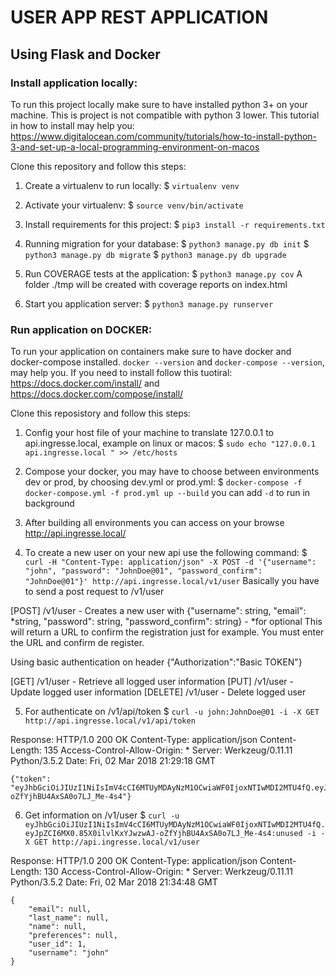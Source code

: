 # USER APP REST APPLICATION
##  Using Flask and Docker

### Install application locally:

To run this project locally make sure to have installed python 3+ on your machine. This is project is not compatible with python 3 lower.
This tutorial in how to install may help you: https://www.digitalocean.com/community/tutorials/how-to-install-python-3-and-set-up-a-local-programming-environment-on-macos

Clone this repository and follow this steps:

1. Create a virtualenv to run locally:
$ `virtualenv venv`

2. Activate your virtualenv:
$ `source venv/bin/activate`

3. Install requirements for this project:
$ `pip3 install -r requirements.txt`

4. Running migration for your database:
$ `python3 manage.py db init`
$ `python3 manage.py db migrate`
$ `python3 manage.py db upgrade`

5. Run COVERAGE tests at the application:
$ `python3 manage.py cov`
A folder ./tmp will be created with coverage reports on index.html

6. Start you application server:
$ `python3 manage.py runserver`


### Run application on DOCKER:

To run your application on containers make sure to have docker and docker-compose installed. `docker --version` and `docker-compose --version`, may help you.
If you need to install follow this tuotiral: https://docs.docker.com/install/ and https://docs.docker.com/compose/install/

Clone this reposistory and follow this steps:

1. Config your host file of your machine to translate 127.0.0.1 to api.ingresse.local, example on linux or macos:
$ `sudo echo "127.0.0.1   api.ingresse.local " >> /etc/hosts`

2. Compose your docker, you may have to choose between environments dev or prod, by choosing dev.yml or prod.yml:
$ `docker-compose -f docker-compose.yml -f prod.yml up --build` you can add `-d` to run in background

3. After building all environments you can access on your browse http://api.ingresse.local/

4. To create a new user on your new api use the following command:
$ `curl -H "Content-Type: application/json" -X POST -d '{"username": "john", "password": "JohnDoe@01", "password_confirm": "JohnDoe@01"}' http://api.ingresse.local/v1/user`
Basically you have to send a post request to /v1/user

[POST] /v1/user - Creates a new user with {"username": string, "email": *string, "password": string, "password_confirm": string} - *for optional
This will return a URL to confirm the registration just for example. You must enter the URL and confirm de register.

Using basic authentication on header {"Authorization":"Basic TOKEN"}

[GET] /v1/user - Retrieve all logged user information
[PUT] /v1/user - Update logged user information
[DELETE] /v1/user - Delete logged user

5. For authenticate on /v1/api/token
$ `curl -u john:JohnDoe@01 -i -X GET http://api.ingresse.local/v1/api/token`

Response:
    HTTP/1.0 200 OK
    Content-Type: application/json
    Content-Length: 135
    Access-Control-Allow-Origin: *
    Server: Werkzeug/0.11.11 Python/3.5.2
    Date: Fri, 02 Mar 2018 21:29:18 GMT

    {"token": "eyJhbGciOiJIUzI1NiIsImV4cCI6MTUyMDAyNzM1OCwiaWF0IjoxNTIwMDI2MTU4fQ.eyJpZCI6MX0.85X0ilvlKxYJwzwAJ-oZfYjhBU4AxSA0o7LJ_Me-4s4"}

6. Get information on /v1/user
$ `curl -u eyJhbGciOiJIUzI1NiIsImV4cCI6MTUyMDAyNzM1OCwiaWF0IjoxNTIwMDI2MTU4fQ.eyJpZCI6MX0.85X0ilvlKxYJwzwAJ-oZfYjhBU4AxSA0o7LJ_Me-4s4:unused -i -X GET http://api.ingresse.local/v1/user`

Response:
    HTTP/1.0 200 OK
    Content-Type: application/json
    Content-Length: 130
    Access-Control-Allow-Origin: *
    Server: Werkzeug/0.11.11 Python/3.5.2
    Date: Fri, 02 Mar 2018 21:34:48 GMT

    {
        "email": null,
        "last_name": null,
        "name": null,
        "preferences": null,
        "user_id": 1,
        "username": "john"
    }
